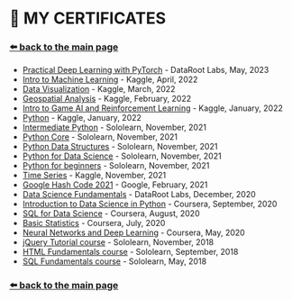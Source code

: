 # 📃 MY CERTIFICATES
### [⬅️ back to the main page](./)

* [Practical Deep Learning with PyTorch](https://datarootlabs.com/university/verify/534638d35eca) - DataRoot Labs, May, 2023
* [Intro to Machine Learning](https://www.kaggle.com/learn/certification/maricinnamon/intro-to-machine-learning) - Kaggle, April, 2022
* [Data Visualization](https://www.kaggle.com/learn/certification/maricinnamon/data-visualization) - Kaggle, March, 2022
* [Geospatial Analysis](https://www.kaggle.com/learn/certification/maricinnamon/geospatial-analysis) - Kaggle, February, 2022
* [Intro to Game AI and Reinforcement Learning](https://www.kaggle.com/learn/certification/maricinnamon/intro-to-game-ai-and-reinforcement-learning) - Kaggle, January, 2022
* [Python](https://www.kaggle.com/learn/certification/maricinnamon/python) - Kaggle, January, 2022
* [Intermediate Python](https://www.sololearn.com/certificates/course/en/8657918/1158/landscape/png) - Sololearn, November, 2021
* [Python Core](https://www.sololearn.com/certificates/course/en/8657918/1073/landscape/png) - Sololearn, November, 2021
* [Python Data Structures](https://www.sololearn.com/certificates/course/en/8657918/1159/landscape/png) - Sololearn, November, 2021
* [Python for Data Science](https://www.sololearn.com/certificates/course/en/8657918/1161/landscape/png) - Sololearn, November, 2021
* [Python for beginners](https://www.sololearn.com/certificates/course/en/8657918/1157/landscape/png) - Sololearn, November, 2021
* [Time Series](https://www.kaggle.com/learn/certification/maricinnamon/time-series) - Kaggle, November, 2021
* [Google Hash Code 2021](https://codingcompetitions.withgoogle.com/hashcode/certificate/summary/0000000000435809) - Google, February, 2021
* [Data Science Fundamentals](https://datarootlabs.com/university/verify/9f388b849a41) - DataRoot Labs, December, 2020
* [Introduction to Data Science in Python](https://www.coursera.org/account/accomplishments/certificate/VJ7UWLKB7FRJ) - Coursera, September, 2020
* [SQL for Data Science](https://www.coursera.org/account/accomplishments/certificate/ZF3K7YYVAHR7) - Coursera, August, 2020
* [Basic Statistics](https://www.coursera.org/account/accomplishments/certificate/WQ7SBUPSFKSR) - Coursera, July, 2020
* [Neural Networks and Deep Learning](https://www.coursera.org/account/accomplishments/certificate/FMCNEERRVVQY) - Coursera, May, 2020
* [jQuery Tutorial course](https://www.sololearn.com/Certificate/1082-8657918/pdf/) - Sololearn, November, 2018
* [HTML Fundamentals course](https://www.sololearn.com/Certificate/1014-8657918/pdf/) - Sololearn, September, 2018
* [SQL Fundamentals course](https://www.sololearn.com/Certificate/1060-8657918/pdf/) - Sololearn, May, 2018

### [⬅️ back to the main page](./)
